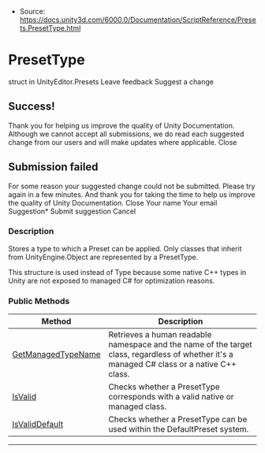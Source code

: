 * Source: https://docs.unity3d.com/6000.0/Documentation/ScriptReference/Presets.PresetType.html

# PresetType
struct in UnityEditor.Presets
Leave feedback
Suggest a change
## Success!
Thank you for helping us improve the quality of Unity Documentation. Although we cannot accept all submissions, we do read each suggested change from our users and will make updates where applicable.
Close
## Submission failed
For some reason your suggested change could not be submitted. Please <a>try again</a> in a few minutes. And thank you for taking the time to help us improve the quality of Unity Documentation.
Close
Your name Your email Suggestion* Submit suggestion
Cancel
### Description
Stores a type to which a Preset can be applied.
Only classes that inherit from UnityEngine.Object are represented by a PresetType.  
  
This structure is used instead of Type because some native C++ types in Unity are not exposed to managed C# for optimization reasons.
### Public Methods
Method | Description  
---|---  
[GetManagedTypeName](https://docs.unity3d.com/6000.0/Documentation/ScriptReference/Presets.PresetType.GetManagedTypeName.html) | Retrieves a human readable namespace and the name of the target class, regardless of whether it's a managed C# class or a native C++ class.  
[IsValid](https://docs.unity3d.com/6000.0/Documentation/ScriptReference/Presets.PresetType.IsValid.html) | Checks whether a PresetType corresponds with a valid native or managed class.  
[IsValidDefault](https://docs.unity3d.com/6000.0/Documentation/ScriptReference/Presets.PresetType.IsValidDefault.html) | Checks whether a PresetType can be used within the DefaultPreset system.  
* * *
